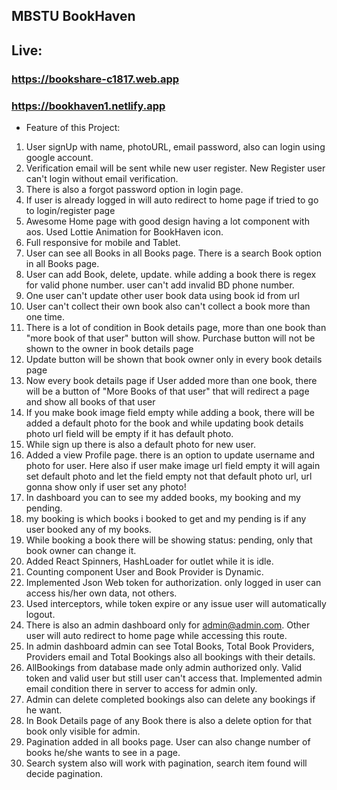 ## MBSTU BookHaven

## Live:

### https://bookshare-c1817.web.app

### https://bookhaven1.netlify.app

- Feature of this Project:

1. User signUp with name, photoURL, email password, also can login using google account.
2. Verification email will be sent while new user register. New Register user can't login without email verification.
3. There is also a forgot password option in login page.
4. If user is already logged in will auto redirect to home page if tried to go to login/register page
5. Awesome Home page with good design having a lot component with aos. Used Lottie Animation for BookHaven icon.
6. Full responsive for mobile and Tablet.
7. User can see all Books in all Books page. There is a search Book option in all Books page.
8. User can add Book, delete, update. while adding a book there is regex for valid phone number. user can't add invalid BD phone number.
9. One user can't update other user book data using book id from url
10. User can't collect their own book also can't collect a book more than one time.
11. There is a lot of condition in Book details page, more than one book than "more book of that user" button will show. Purchase button will not be shown to the owner in book details page
12. Update button will be shown that book owner only in every book details page
13. Now every book details page if User added more than one book, there will be a button of "More Books of that user" that will redirect a page and show all books of that user
14. If you make book image field empty while adding a book, there will be added a default photo for the book and while updating book details photo url field will be empty if it has default photo.
15. While sign up there is also a default photo for new user.
16. Added a view Profile page. there is an option to update username and photo for user. Here also if user make image url field empty it will again set default photo and let the field empty not that default photo url, url gonna show only if user set any photo!
17. In dashboard you can to see my added books, my booking and my pending.
18. my booking is which books i booked to get and my pending is if any user booked any of my books.
19. While booking a book there will be showing status: pending, only that book owner can change it.
20. Added React Spinners, HashLoader for outlet while it is idle.
21. Counting component User and Book Provider is Dynamic.
22. Implemented Json Web token for authorization. only logged in user can access his/her own data, not others.
23. Used interceptors, while token expire or any issue user will automatically logout.
24. There is also an admin dashboard only for admin@admin.com. Other user will auto redirect to home page while accessing this route.
25. In admin dashboard admin can see Total Books, Total Book Providers, Providers email and Total Bookings also all bookings with their details.
26. AllBookings from database made only admin authorized only. Valid token and valid user but still user can't access that. Implemented admin email condition there in server to access for admin only.
27. Admin can delete completed bookings also can delete any bookings if he want.
28. In Book Details page of any Book there is also a delete option for that book only visible for admin.
29. Pagination added in all books page. User can also change number of books he/she wants to see in a page.
30. Search system also will work with pagination, search item found will decide pagination.
